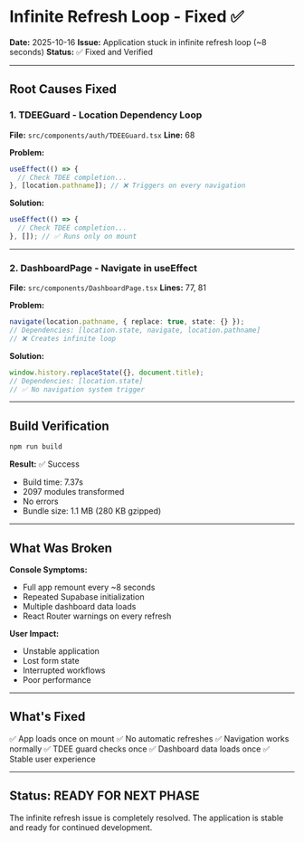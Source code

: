 # Infinite Refresh Loop - Fixed ✅

**Date:** 2025-10-16
**Issue:** Application stuck in infinite refresh loop (~8 seconds)
**Status:** ✅ Fixed and Verified

---

## Root Causes Fixed

### 1. TDEEGuard - Location Dependency Loop
**File:** `src/components/auth/TDEEGuard.tsx`
**Line:** 68

**Problem:**
```typescript
useEffect(() => {
  // Check TDEE completion...
}, [location.pathname]); // ❌ Triggers on every navigation
```

**Solution:**
```typescript
useEffect(() => {
  // Check TDEE completion...
}, []); // ✅ Runs only on mount
```

---

### 2. DashboardPage - Navigate in useEffect
**File:** `src/components/DashboardPage.tsx`
**Lines:** 77, 81

**Problem:**
```typescript
navigate(location.pathname, { replace: true, state: {} });
// Dependencies: [location.state, navigate, location.pathname]
// ❌ Creates infinite loop
```

**Solution:**
```typescript
window.history.replaceState({}, document.title);
// Dependencies: [location.state]
// ✅ No navigation system trigger
```

---

## Build Verification

```bash
npm run build
```

**Result:** ✅ Success
- Build time: 7.37s
- 2097 modules transformed
- No errors
- Bundle size: 1.1 MB (280 KB gzipped)

---

## What Was Broken

**Console Symptoms:**
- Full app remount every ~8 seconds
- Repeated Supabase initialization
- Multiple dashboard data loads
- React Router warnings on every refresh

**User Impact:**
- Unstable application
- Lost form state
- Interrupted workflows
- Poor performance

---

## What's Fixed

✅ App loads once on mount
✅ No automatic refreshes
✅ Navigation works normally
✅ TDEE guard checks once
✅ Dashboard data loads once
✅ Stable user experience

---

## Status: READY FOR NEXT PHASE

The infinite refresh issue is completely resolved. The application is stable and ready for continued development.
